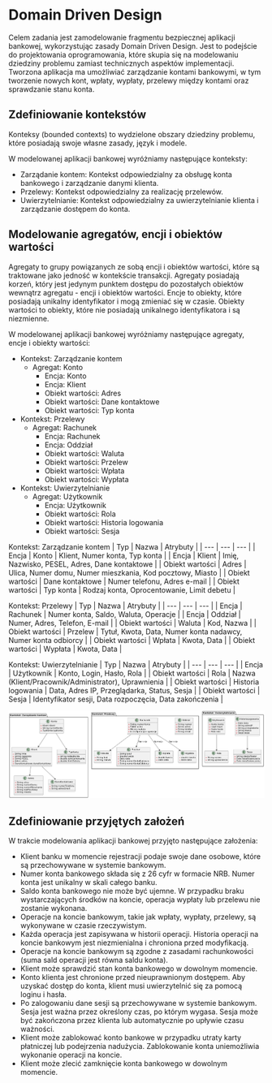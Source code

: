 # Domain Driven Design

Celem zadania jest zamodelowanie fragmentu bezpiecznej aplikacji bankowej, wykorzystując zasady Domain Driven Design. Jest to podejście do projektowania oprogramowania, które skupia się na modelowaniu dziedziny problemu zamiast technicznych aspektów implementacji. Tworzona aplikacja ma umożliwiać zarządzanie kontami bankowymi, w tym tworzenie nowych kont, wpłaty, wypłaty, przelewy między kontami oraz sprawdzanie stanu konta.

## Zdefiniowanie kontekstów

Konteksy (bounded contexts) to wydzielone obszary dziedziny problemu, które posiadają swoje własne zasady, język i modele.

W modelowanej aplikacji bankowej wyróżniamy następujące konteksty:
- Zarządanie kontem: Kontekst odpowiedzialny za obsługę konta bankowego i zarządzanie danymi klienta.
- Przelewy: Kontekst odpowiedzialny za realizację przelewów.
- Uwierzytelnianie: Kontekst odpowiedzialny za uwierzytelnianie klienta i zarządzanie dostępem do konta.

## Modelowanie agregatów, encji i obiektów wartości

Agregaty to grupy powiązanych ze sobą encji i obiektów wartości, które są traktowane jako jedność w kontekście transakcji. Agregaty posiadają korzeń, który jest jedynym punktem dostępu do pozostałych obiektów wewnątrz agregatu - encji i obiektów wartości. Encje to obiekty, które posiadają unikalny identyfikator i mogą zmieniać się w czasie. Obiekty wartości to obiekty, które nie posiadają unikalnego identyfikatora i są niezmienne.

W modelowanej aplikacji bankowej wyróżniamy następujące agregaty, encje i obiekty wartości:
- Kontekst: Zarządzanie kontem
    - Agregat: Konto
        - Encja: Konto
        - Encja: Klient
        - Obiekt wartości: Adres
        - Obiekt wartości: Dane kontaktowe
        - Obiekt wartości: Typ konta
- Kontekst: Przelewy
    - Agregat: Rachunek
        - Encja: Rachunek
        - Encja: Oddział
        - Obiekt wartości: Waluta
        - Obiekt wartości: Przelew
        - Obiekt wartości: Wpłata
        - Obiekt wartości: Wypłata
- Kontekst: Uwierzytelnianie
    - Agregat: Użytkownik
        - Encja: Użytkownik
        - Obiekt wartości: Rola
        - Obiekt wartości: Historia logowania
        - Obiekt wartości: Sesja

Kontekst: Zarządzanie kontem
| Typ | Nazwa | Atrybuty |
| --- | --- | --- |
| Encja | Konto | Klient, Numer konta, Typ konta |
| Encja | Klient | Imię, Nazwisko, PESEL, Adres, Dane kontaktowe |
| Obiekt wartości | Adres | Ulica, Numer domu, Numer mieszkania, Kod pocztowy, Miasto |
| Obiekt wartości | Dane kontaktowe | Numer telefonu, Adres e-mail |
| Obiekt wartości | Typ konta | Rodzaj konta, Oprocentowanie, Limit debetu |

Kontekst: Przelewy
| Typ | Nazwa | Atrybuty |
| --- | --- | --- |
| Encja | Rachunek | Numer konta, Saldo, Waluta, Operacje |
| Encja | Oddział | Numer, Adres, Telefon, E-mail |
| Obiekt wartości | Waluta | Kod, Nazwa |
| Obiekt wartości | Przelew | Tytuł, Kwota, Data, Numer konta nadawcy, Numer konta odbiorcy |
| Obiekt wartości | Wpłata | Kwota, Data |
| Obiekt wartości | Wypłata | Kwota, Data |

Kontekst: Uwierzytelnianie
| Typ | Nazwa | Atrybuty |
| --- | --- | --- |
| Encja | Użytkownik | Konto, Login, Hasło, Rola |
| Obiekt wartości | Rola | Nazwa (Klient/Pracownik/Administrator), Uprawnienia  |
| Obiekt wartości | Historia logowania | Data, Adres IP, Przeglądarka, Status, Sesja |
| Obiekt wartości | Sesja | Identyfikator sesji, Data rozpoczęcia, Data zakończenia |

![Model](Model.png)

## Zdefiniowanie przyjętych założeń

W trakcie modelowania aplikacji bankowej przyjęto następujące założenia:
- Klient banku w momencie rejestracji podaje swoje dane osobowe, które są przechowywane w systemie bankowym.
- Numer konta bankowego składa się z 26 cyfr w formacie NRB. Numer konta jest unikalny w skali całego banku.
- Saldo konta bankowego nie może być ujemne. W przypadku braku wystarczających środków na koncie, operacja wypłaty lub przelewu nie zostanie wykonana.
- Operacje na koncie bankowym, takie jak wpłaty, wypłaty, przelewy, są wykonywane w czasie rzeczywistym.
- Każda operacja jest zapisywana w historii operacji. Historia operacji na koncie bankowym jest niezmienialna i chroniona przed modyfikacją.
- Operacje na koncie bankowym są zgodne z zasadami rachunkowości (suma sald operacji jest równa saldu konta).
- Klient może sprawdzić stan konta bankowego w dowolnym momencie.
- Konto klienta jest chronione przed nieuprawnionym dostępem. Aby uzyskać dostęp do konta, klient musi uwierzytelnić się za pomocą loginu i hasła.
- Po zalogowaniu dane sesji są przechowywane w systemie bankowym. Sesja jest ważna przez określony czas, po którym wygasa. Sesja może być zakończona przez klienta lub automatycznie po upływie czasu ważności.
- Klient może zablokować konto bankowe w przypadku utraty karty płatniczej lub podejrzenia nadużycia. Zablokowanie konta uniemożliwia wykonanie operacji na koncie.
- Klient może zlecić zamknięcie konta bankowego w dowolnym momencie.
